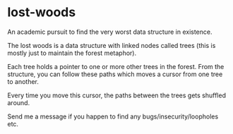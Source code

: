 # lost-woods
An academic pursuit to find the very worst data structure in existence. 

The lost woods is a data structure with linked nodes called trees (this is mostly just to maintain the forest metaphor).

Each tree holds a pointer to one or more other trees in the forest. From the structure, you can follow these paths which
moves a cursor from one tree to another.

Every time you move this cursor, the paths between the trees gets shuffled around.


Send me a message if you happen to find any bugs/insecurity/loopholes etc. 
